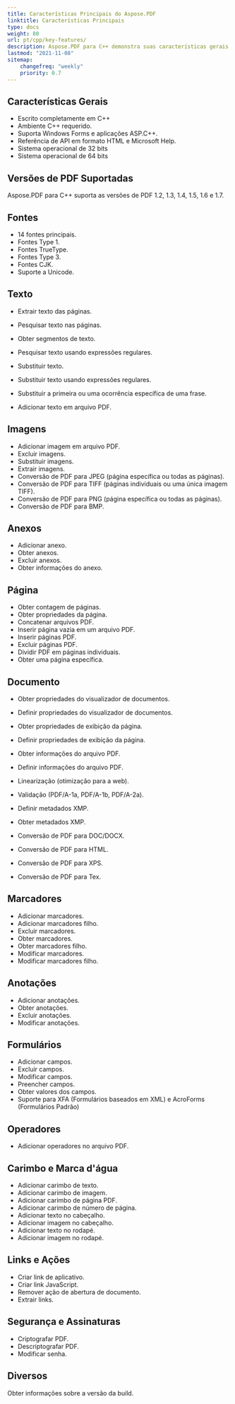 ```yaml
---
title: Características Principais do Aspose.PDF
linktitle: Características Principais
type: docs
weight: 80
url: pt/cpp/key-features/
description: Aspose.PDF para C++ demonstra suas características gerais. Esta página descreve as versões de PDF suportadas e todas as manipulações que podemos fazer com texto, imagens, anotações, documentos, etc.
lastmod: "2021-11-08"
sitemap:
    changefreq: "weekly"
    priority: 0.7
---
```


## Características Gerais

- Escrito completamente em C++
- Ambiente C++ requerido.
- Suporta Windows Forms e aplicações ASP.C++.
- Referência de API em formato HTML e Microsoft Help.
- Sistema operacional de 32 bits
- Sistema operacional de 64 bits

## Versões de PDF Suportadas

Aspose.PDF para C++ suporta as versões de PDF 1.2, 1.3, 1.4, 1.5, 1.6 e 1.7.

## Fontes

- 14 fontes principais.
- Fontes Type 1.
- Fontes TrueType.
- Fontes Type 3.
- Fontes CJK.
- Suporte a Unicode.

## Texto

- Extrair texto das páginas.
- Pesquisar texto nas páginas.
- Obter segmentos de texto.
- Pesquisar texto usando expressões regulares.
- Substituir texto.
- Substituir texto usando expressões regulares.

- Substituir a primeira ou uma ocorrência específica de uma frase.
- Adicionar texto em arquivo PDF.

## Imagens

- Adicionar imagem em arquivo PDF.
- Excluir imagens.
- Substituir imagens.
- Extrair imagens.
- Conversão de PDF para JPEG (página específica ou todas as páginas).
- Conversão de PDF para TIFF (páginas individuais ou uma única imagem TIFF).
- Conversão de PDF para PNG (página específica ou todas as páginas).
- Conversão de PDF para BMP.

## Anexos

- Adicionar anexo.
- Obter anexos.
- Excluir anexos.
- Obter informações do anexo.

## Página

- Obter contagem de páginas.
- Obter propriedades da página.
- Concatenar arquivos PDF.
- Inserir página vazia em um arquivo PDF.
- Inserir páginas PDF.
- Excluir páginas PDF.
- Dividir PDF em páginas individuais.
- Obter uma página específica.

## Documento

- Obter propriedades do visualizador de documentos.
- Definir propriedades do visualizador de documentos.
- Obter propriedades de exibição da página.
- Definir propriedades de exibição da página.
- Obter informações do arquivo PDF.
- Definir informações do arquivo PDF.
- Linearização (otimização para a web).
- Validação (PDF/A-1a, PDF/A-1b, PDF/A-2a).
- Definir metadados XMP.
- Obter metadados XMP.
- Conversão de PDF para DOC/DOCX.
- Conversão de PDF para HTML.

- Conversão de PDF para XPS.
- Conversão de PDF para Tex.

## Marcadores

- Adicionar marcadores.
- Adicionar marcadores filho.
- Excluir marcadores.
- Obter marcadores.
- Obter marcadores filho.
- Modificar marcadores.
- Modificar marcadores filho.

## Anotações

- Adicionar anotações.
- Obter anotações.
- Excluir anotações.
- Modificar anotações.

## Formulários

- Adicionar campos.
- Excluir campos.
- Modificar campos.
- Preencher campos.
- Obter valores dos campos.
- Suporte para XFA (Formulários baseados em XML) e AcroForms (Formulários Padrão)

## Operadores

- Adicionar operadores no arquivo PDF.

## Carimbo e Marca d'água

- Adicionar carimbo de texto.
- Adicionar carimbo de imagem.
- Adicionar carimbo de página PDF.
- Adicionar carimbo de número de página.
- Adicionar texto no cabeçalho.
- Adicionar imagem no cabeçalho.
- Adicionar texto no rodapé.
- Adicionar imagem no rodapé.

## Links e Ações

- Criar link de aplicativo.
- Criar link JavaScript.
- Remover ação de abertura de documento.
- Extrair links.

## Segurança e Assinaturas

- Criptografar PDF.
- Descriptografar PDF.
- Modificar senha.

## Diversos

Obter informações sobre a versão da build.